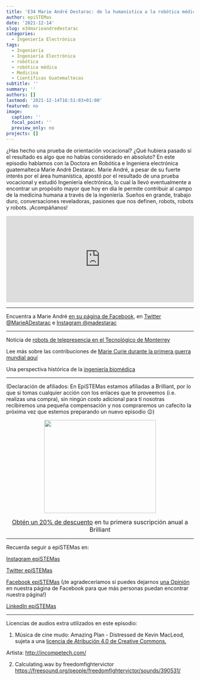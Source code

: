 ```yaml
---
title: 'E34 Marie André Destarac: de la humanística a la robótica médica'
author: epiSTEMas
date: '2021-12-14'
slug: e34marieandredestarac
categories:
  - Ingeniería Electrónica
tags:
  - Ingeniería
  - Ingeniería Electrónica
  - robótica
  - robótica médica
  - Medicina
  - Científicas Guatemaltecas
subtitle: ''
summary: ''
authors: []
lastmod: '2021-12-14T16:51:03+01:00'
featured: no
image:
  caption: ''
  focal_point: ''
  preview_only: no
projects: []
---
```


¿Has hecho una prueba de orientación vocacional? ¿Qué hubiera pasado si el resultado es algo que no habías considerado en absoluto? En este episodio hablamos con la Doctora en Robótica e Ingeniera electrónica guatemalteca Marie André Destarac. Marie André, a pesar de su fuerte interés por el área humanística, apostó por el resultado de una prueba vocacional y estudió Ingeniería electrónica, lo cual la llevó eventualmente a encontrar un propósito mayor que hoy en día le permite contribuir al campo de la medicina humana a través de la ingeniería. Sueños en grande, trabajo duro, conversaciones reveladoras, pasiones que nos definen, robots, robots y robots. ¡Acompáñanos!

<iframe src="https://open.spotify.com/embed/episode/4scLTYR7j3sSOpb6kn1puL?utm_source=generator" width="100%" height="232" frameBorder="0" allowfullscreen="" allow="autoplay; clipboard-write; encrypted-media; fullscreen; picture-in-picture"></iframe>

- - - - -

Encuentra a Marie André [en su página de Facebook](https://www.facebook.com/marieandredestarac), en [Twitter @MarieADestarac](https://twitter.com/MarieADestarac) e [Instagram @madestarac](https://www.instagram.com/madestarac/)

- - - - -

Noticia de [robots de telepresencia en el Tecnológico de Monterrey](https://tec.mx/es/noticias/nacional/salud/tecnologia-vs-covid-19-tecsalud-usa-robot-para-tratar-pacientes)


Lee más sobre las contribuciones de [Marie Curie durante la primera guerra mundial aquí](https://spectrum.ieee.org/how-marie-curie-helped-save-a-million-soldiers-during-world-war-i#toggle-gdpr)

Una perspectiva histórica de la [ingeniería biomédica](https://booksite.elsevier.com/samplechapters/9780122386626/9780122386626.PDF)

- - - - -

(Declaración de afiliados: En EpiSTEMas estamos afiliadas a Brilliant, por lo que si tomas cualquier acción con los enlaces que te proveemos (i.e. realizas una compra), sin ningún costo adicional para tí nosotras recibiremos una pequeña compensación y nos compraremos un cafecito la próxima vez que estemos preparando un nuevo episodio 😉)

<center>
<a href="https://brilliant.sjv.io/c/2994553/1003364/12858?subId1=epiSTEMas&u=http%3A%2F%2Fbrilliant.org%2Fimpactnetwork%2F%3Firclickid%3D%7Bclickid%7D%26utm_medium%3Daffiliates%26utm_campaign%3D%7Birpid%7D%26utm_source%3D%7Bmp_value1%7D%26utm_content%3D%7Btimestamp%7D_%7Biradtype%7D_%7Biradname%7D%26utm_term%3D%7Bmp_value2%7D" target="_top" id="1003364"><img src="//a.impactradius-go.com/display-ad/12858-1003364" border="0" alt="" width="300" height="250"/></a><img height="0" width="0" src="https://imp.pxf.io/i/2994553/1003364/12858?subId1=epiSTEMas" style="position:absolute;visibility:hidden;" border="1" />


<font size="3"> [Obtén un 20% de descuento](https://brilliant.sjv.io/c/2994553/1003358/12858?subId1=EpiSTEMas&u=http%3A%2F%2Fbrilliant.org%2Fimpactnetwork%2F) en tu primera suscripción anual a Brilliant </font> 
</center>


- - - - -

Recuerda seguir a epiSTEMas en:

[Instagram epiSTEMas](https://www.instagram.com/epistemas/)  

[Twitter epiSTEMas](https://twitter.com/epiSTEMas_Pod)

[Facebook epiSTEMas](https://www.facebook.com/epiSTEMasPod) (¡te agradeceríamos si puedes dejarnos [una Opinión](https://www.facebook.com/epiSTEMasPod/reviews/) en nuestra página de Facebook para que más personas puedan encontrar nuestra página!)

[LinkedIn epiSTEMas](https://www.linkedin.com/company/epistemas-podcast/)


- - - - -

Licencias de audios extra utilizados en este episodio:
1)	Música de cine mudo: Amazing Plan - Distressed de Kevin MacLeod, sujeta a una [licencia de Atribución 4.0 de Creative Commons.](https://creativecommons.org/licenses/by/4.0/)

[Fuente]: http://incompetech.com/music/royalty-free/index.html?isrc=USUAN1100738
Artista: http://incompetech.com/

2)	Calculating.wav by freedomfightervictor https://freesound.org/people/freedomfightervictor/sounds/390531/
